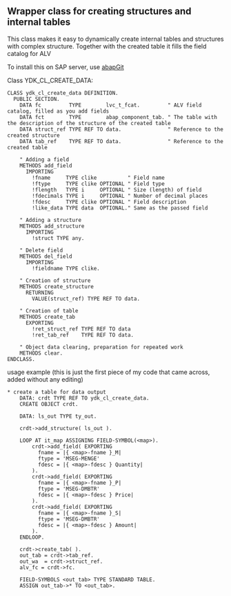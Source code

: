 ## Wrapper class for creating structures and internal tables
This class makes it easy to dynamically create internal tables and structures with complex structure.
Together with the created table it fills the field catalog for ALV 

To install this on SAP server, use [abapGit](https://docs.abapgit.org/)

Class YDK_CL_CREATE_DATA:
```ABAP
CLASS ydk_cl_create_data DEFINITION.
  PUBLIC SECTION.
    DATA fc         TYPE        lvc_t_fcat.         " ALV field catalog, filled as you add fields
    DATA fct        TYPE        abap_component_tab. " The table with the description of the structure of the created table
    DATA struct_ref TYPE REF TO data.               " Reference to the created structure
    DATA tab_ref    TYPE REF TO data.               " Reference to the created table

    " Adding a field
    METHODS add_field
      IMPORTING
        !fname     TYPE clike          " Field name
        !ftype     TYPE clike OPTIONAL " Field type
        !flength   TYPE i     OPTIONAL " Size (length) of field
        !fdecimals TYPE i     OPTIONAL " Number of decimal places
        !fdesc     TYPE clike OPTIONAL " Field description
        !like_data TYPE data  OPTIONAL." Same as the passed field
	
    " Adding a structure	
    METHODS add_structure
      IMPORTING
        !struct TYPE any.
	
    " Delete field	
    METHODS del_field
      IMPORTING
        !fieldname TYPE clike.
		
	" Creation of structure	
    METHODS create_structure
      RETURNING
        VALUE(struct_ref) TYPE REF TO data.
		
	" Creation of table
    METHODS create_tab
      EXPORTING
        !ret_struct_ref TYPE REF TO data
        !ret_tab_ref    TYPE REF TO data.
		
	" Object data clearing, preparation for repeated work
    METHODS clear.
ENDCLASS.
```

usage example (this is just the first piece of my code that came across, added without any editing)
```ABAP
* create a table for data output
    DATA: crdt TYPE REF TO ydk_cl_create_data.
    CREATE OBJECT crdt.

    DATA: ls_out TYPE ty_out.

    crdt->add_structure( ls_out ).

    LOOP AT it_map ASSIGNING FIELD-SYMBOL(<map>).
		crdt->add_field( EXPORTING
		  fname = |{ <map>-fname }_M|
		  ftype = 'MSEG-MENGE'
		  fdesc = |{ <map>-fdesc } Quantity|
		).
		crdt->add_field( EXPORTING
		  fname = |{ <map>-fname }_P|
		  ftype = 'MSEG-DMBTR'
		  fdesc = |{ <map>-fdesc } Price|
		).
		crdt->add_field( EXPORTING
		  fname = |{ <map>-fname }_S|
		  ftype = 'MSEG-DMBTR'
		  fdesc = |{ <map>-fdesc } Amount|
		).
    ENDLOOP.

    crdt->create_tab( ).
    out_tab = crdt->tab_ref.
    out_wa  = crdt->struct_ref.
    alv_fc = crdt->fc.

    FIELD-SYMBOLS <out_tab> TYPE STANDARD TABLE.
    ASSIGN out_tab->* TO <out_tab>.
```